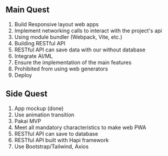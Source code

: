 ## Main Quest
1. Build Responsive layout web apps
2. Implement networking calls to interact with the project's api
3. Using module bundler (Webpack, Vite, etc.)
4. Building RESTful API
5. RESTful API can save data with our without database
6. Integrate AI/ML 
7. Ensure the implementation of the main features
8. Prohibited from using web generators 
9. Deploy

## Side Quest
1. App mockup (done)
2. Use animation transition
3. Pakai MVP
4. Meet all mandatory characteristics to make web PWA
5. RESTful API can save to database
6. RESTful API built with Hapi framework
7. Use Bootstrap/Tailwind, Axios